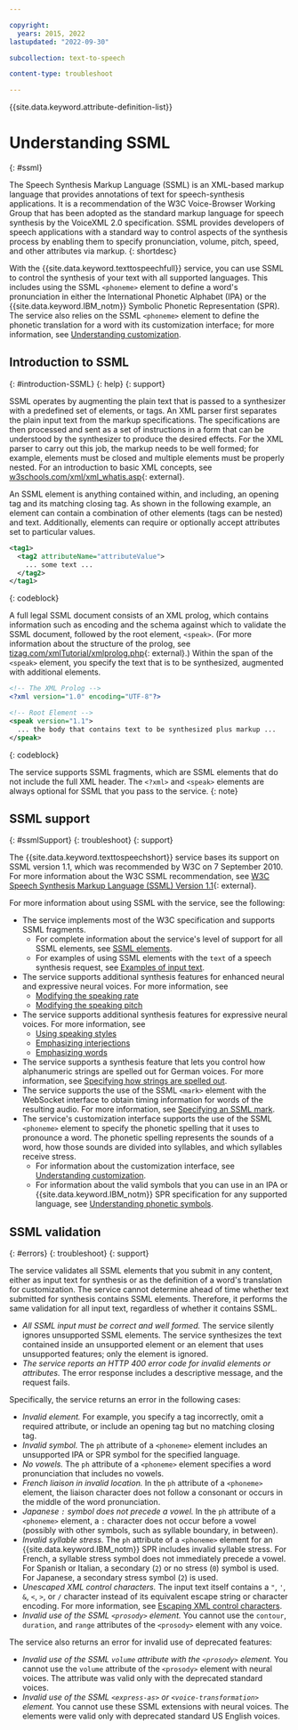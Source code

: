```yaml
---

copyright:
  years: 2015, 2022
lastupdated: "2022-09-30"

subcollection: text-to-speech

content-type: troubleshoot

---
```


{{site.data.keyword.attribute-definition-list}}

# Understanding SSML
{: #ssml}

The Speech Synthesis Markup Language (SSML) is an XML-based markup language that provides annotations of text for speech-synthesis applications. It is a recommendation of the W3C Voice-Browser Working Group that has been adopted as the standard markup language for speech synthesis by the VoiceXML 2.0 specification. SSML provides developers of speech applications with a standard way to control aspects of the synthesis process by enabling them to specify pronunciation, volume, pitch, speed, and other attributes via markup.
{: shortdesc}

With the {{site.data.keyword.texttospeechfull}} service, you can use SSML to control the synthesis of your text with all supported languages. This includes using the SSML `<phoneme>` element to define a word's pronunciation in either the International Phonetic Alphabet (IPA) or the {{site.data.keyword.IBM_notm}} Symbolic Phonetic Representation (SPR). The service also relies on the SSML `<phoneme>` element to define the phonetic translation for a word with its customization interface; for more information, see [Understanding customization](/docs/text-to-speech?topic=text-to-speech-customIntro).

## Introduction to SSML
{: #introduction-SSML}
{: help}
{: support}

SSML operates by augmenting the plain text that is passed to a synthesizer with a predefined set of elements, or tags. An XML parser first separates the plain input text from the markup specifications. The specifications are then processed and sent as a set of instructions in a form that can be understood by the synthesizer to produce the desired effects. For the XML parser to carry out this job, the markup needs to be well formed; for example, elements must be closed and multiple elements must be properly nested. For an introduction to basic XML concepts, see [w3schools.com/xml/xml_whatis.asp](http://www.w3schools.com/xml/xml_whatis.asp){: external}.

An SSML element is anything contained within, and including, an opening tag and its matching closing tag. As shown in the following example, an element can contain a combination of other elements (tags can be nested) and text. Additionally, elements can require or optionally accept attributes set to particular values.

```xml
<tag1>
  <tag2 attributeName="attributeValue">
    ... some text ...
  </tag2>
</tag1>
```
{: codeblock}

A full legal SSML document consists of an XML prolog, which contains information such as encoding and the schema against which to validate the SSML document, followed by the root element, `<speak>`. (For more information about the structure of the prolog, see [tizag.com/xmlTutorial/xmlprolog.php](http://www.tizag.com/xmlTutorial/xmlprolog.php){: external}.) Within the span of the `<speak>` element, you specify the text that is to be synthesized, augmented with additional elements.

```xml
<!-- The XML Prolog -->
<?xml version="1.0" encoding="UTF-8"?>

<!-- Root Element -->
<speak version="1.1">
  ... the body that contains text to be synthesized plus markup ...
</speak>
```
{: codeblock}

The service supports SSML fragments, which are SSML elements that do not include the full XML header. The `<?xml>` and `<speak>` elements are always optional for SSML that you pass to the service.
{: note}

## SSML support
{: #ssmlSupport}
{: troubleshoot}
{: support}

The {{site.data.keyword.texttospeechshort}} service bases its support on SSML version 1.1, which was recommended by W3C on 7 September 2010. For more information about the W3C SSML recommendation, see [W3C Speech Synthesis Markup Language (SSML) Version 1.1](http://www.w3.org/TR/speech-synthesis/){: external}.

For more information about using SSML with the service, see the following:

-   The service implements most of the W3C specification and supports SSML fragments.
    -   For complete information about the service's level of support for all SSML elements, see [SSML elements](/docs/text-to-speech?topic=text-to-speech-elements).
    -   For examples of using SSML elements with the `text` of a speech synthesis request, see [Examples of input text](/docs/text-to-speech?topic=text-to-speech-usingHTTP#httpExamples).
-   The service supports additional synthesis features for enhanced neural and expressive neural voices. For more information, see
    -   [Modifying the speaking rate](/docs/text-to-speech?topic=text-to-speech-synthesis-params#params-rate-percentage)
    -   [Modifying the speaking pitch](/docs/text-to-speech?topic=text-to-speech-synthesis-params#params-pitch-percentage)
-   The service supports additional synthesis features for expressive neural voices. For more information, see
    -   [Using speaking styles](/docs/text-to-speech?topic=text-to-speech-synthesis-expressive#syntheses-expressive-styles)
    -   [Emphasizing interjections](/docs/text-to-speech?topic=text-to-speech-synthesis-expressive#syntheses-expressive-interjections)
    -   [Emphasizing words](/docs/text-to-speech?topic=text-to-speech-synthesis-expressive#emphasizing-words)
-   The service supports a synthesis feature that lets you control how alphanumeric strings are spelled out for German voices. For more information, see [Specifying how strings are spelled out](/docs/text-to-speech?topic=text-to-speech-synthesis-params#params-spell-out-mode).
-   The service supports the use of the SSML `<mark>` element with the WebSocket interface to obtain timing information for words of the resulting audio. For more information, see [Specifying an SSML mark](/docs/text-to-speech?topic=text-to-speech-timing#timing-mark).
-   The service's customization interface supports the use of the SSML `<phoneme>` element to specify the phonetic spelling that it uses to pronounce a word. The phonetic spelling represents the sounds of a word, how those sounds are divided into syllables, and which syllables receive stress.
    -   For information about the customization interface, see [Understanding customization](/docs/text-to-speech?topic=text-to-speech-customIntro).
    -   For information about the valid symbols that you can use in an IPA or {{site.data.keyword.IBM_notm}} SPR specification for any supported language, see [Understanding phonetic symbols](/docs/text-to-speech?topic=text-to-speech-symbols).

## SSML validation
{: #errors}
{: troubleshoot}
{: support}

The service validates all SSML elements that you submit in any content, either as input text for synthesis or as the definition of a word's translation for customization. The service cannot determine ahead of time whether text submitted for synthesis contains SSML elements. Therefore, it performs the same validation for all input text, regardless of whether it contains SSML.

-   *All SSML input must be correct and well formed.* The service silently ignores unsupported SSML elements. The service synthesizes the text contained inside an unsupported element or an element that uses unsupported features; only the element is ignored.
-   *The service reports an HTTP 400 error code for invalid elements or attributes.* The error response includes a descriptive message, and the request fails.

Specifically, the service returns an error in the following cases:

-   *Invalid element.* For example, you specify a tag incorrectly, omit a required attribute, or include an opening tag but no matching closing tag.
-   *Invalid symbol.* The `ph` attribute of a `<phoneme>` element includes an unsupported IPA or SPR symbol for the specified language.
-   *No vowels.* The `ph` attribute of a `<phoneme>` element specifies a word pronunciation that includes no vowels.
-   *French liaison in invalid location.* In the `ph` attribute of a `<phoneme>` element, the liaison character does not follow a consonant or occurs in the middle of the word pronunciation.
-   *Japanese `:` symbol does not precede a vowel.* In the `ph` attribute of a `<phoneme>` element, a `:` character does not occur before a vowel (possibly with other symbols, such as syllable boundary, in between).
-   *Invalid syllable stress.* The `ph` attribute of a `<phoneme>` element for an {{site.data.keyword.IBM_notm}} SPR includes invalid syllable stress. For French, a syllable stress symbol does not immediately precede a vowel. For Spanish or Italian, a secondary (`2`) or no stress (`0`) symbol is used. For Japanese, a secondary stress symbol (`2`) is used.
-   *Unescaped XML control characters.* The input text itself contains a `"`, `'`, `&`, `<`, `>`, or `/` character instead of its equivalent escape string or character encoding. For more information, see [Escaping XML control characters](/docs/text-to-speech?topic=text-to-speech-usingHTTP#escape).
-   *Invalid use of the SSML `<prosody>` element.* You cannot use the `contour`, `duration`, and `range` attributes of the `<prosody>` element with any voice.

The service also returns an error for invalid use of deprecated features:

-   *Invalid use of the SSML `volume` attribute with the `<prosody>` element.* You cannot use the `volume` attribute of the `<prosody>` element with neural voices. The attribute was valid only with the deprecated standard voices.
-   *Invalid use of the SSML `<express-as>` or `<voice-transformation>` element.* You cannot use these SSML extensions with neural voices. The elements were valid only with deprecated standard US English voices.
